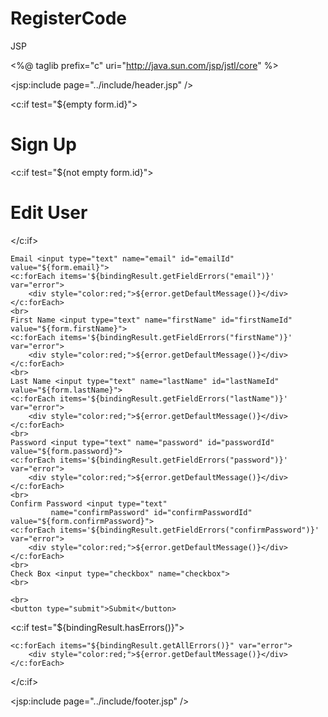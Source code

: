 # RegisterCode
JSP

<%@ taglib prefix="c" uri="http://java.sun.com/jsp/jstl/core" %>

<jsp:include page="../include/header.jsp" />

<!-- rewrite this as a case statement using c:choose -->
<c:if test="${empty form.id}">
   <h1>Sign Up</h1>
</c:if>

<c:if test="${not empty form.id}">
    <h1>Edit User</h1>
</c:if>

<form action="/user/registerSubmit"   method="get">
    <input type="hidden" name="id" value="${form.id}">

    Email <input type="text" name="email" id="emailId" value="${form.email}">
    <c:forEach items='${bindingResult.getFieldErrors("email")}' var="error">
        <div style="color:red;">${error.getDefaultMessage()}</div>
    </c:forEach>
    <br>
    First Name <input type="text" name="firstName" id="firstNameId" value="${form.firstName}">
    <c:forEach items='${bindingResult.getFieldErrors("firstName")}' var="error">
        <div style="color:red;">${error.getDefaultMessage()}</div>
    </c:forEach>
    <br>
    Last Name <input type="text" name="lastName" id="lastNameId" value="${form.lastName}">
    <c:forEach items='${bindingResult.getFieldErrors("lastName")}' var="error">
        <div style="color:red;">${error.getDefaultMessage()}</div>
    </c:forEach>
    <br>
    Password <input type="text" name="password" id="passwordId"  value="${form.password}">
    <c:forEach items='${bindingResult.getFieldErrors("password")}' var="error">
        <div style="color:red;">${error.getDefaultMessage()}</div>
    </c:forEach>
    <br>
    Confirm Password <input type="text"
             name="confirmPassword" id="confirmPasswordId"  value="${form.confirmPassword}">
    <c:forEach items='${bindingResult.getFieldErrors("confirmPassword")}' var="error">
        <div style="color:red;">${error.getDefaultMessage()}</div>
    </c:forEach>
    <br>
    Check Box <input type="checkbox" name="checkbox">
    <br>

    <br>
    <button type="submit">Submit</button>
</form>


<c:if test="${bindingResult.hasErrors()}">
    <br>

    <c:forEach items="${bindingResult.getAllErrors()}" var="error">
        <div style="color:red;">${error.getDefaultMessage()}</div>
    </c:forEach>
</c:if>



<jsp:include page="../include/footer.jsp" />
